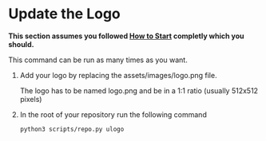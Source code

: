 # Update the Logo

**This section assumes you followed [How to Start](START.md) completly which you
should.**

This command can be run as many times as you want.

1. Add your logo by replacing the assets/images/logo.png file.

   The logo has to be named logo.png and be in a 1:1 ratio (usually 512x512
   pixels)

1. In the root of your repository run the following command

    ```
    python3 scripts/repo.py ulogo
    ```
